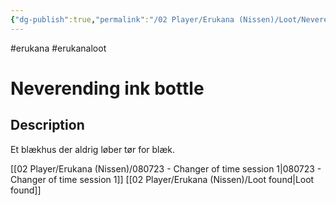 ```yaml
---
{"dg-publish":true,"permalink":"/02 Player/Erukana (Nissen)/Loot/Neverending ink bottle/"}
---
```


#erukana #erukanaloot 

# Neverending ink bottle

## Description

Et blækhus der aldrig løber tør for blæk. 

[[02 Player/Erukana (Nissen)/080723 - Changer of time session 1\|080723 - Changer of time session 1]]
[[02 Player/Erukana (Nissen)/Loot found\|Loot found]]